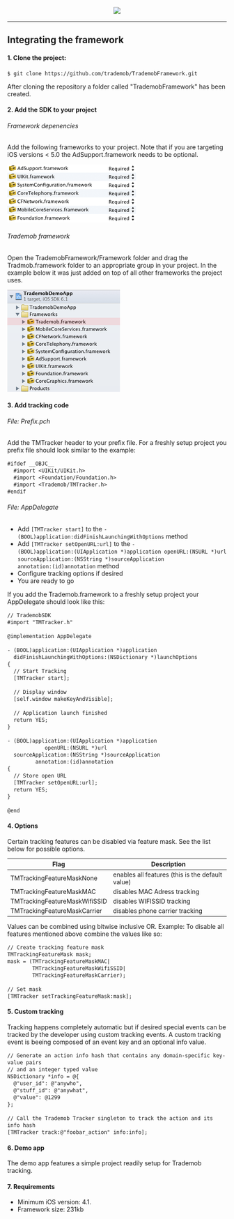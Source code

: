 <p align="center"><img src="./Documentation/images/logo.png"></p>

---

## Integrating the framework

#### 1. Clone the project:

	$ git clone https://github.com/trademob/TrademobFramework.git

After cloning the repository a folder called "TrademobFramework" has been created.

#### 2. Add the SDK to your project

###### Framework depenencies

Add the following frameworks to your project. Note that if you are targeting iOS versions < 5.0 the AdSupport.framework needs to be optional.

![ ](Documentation/images/frameworks.png)

###### Trademob framework

Open the TrademobFramework/Framework folder and drag the Tradmob.framework folder to an appropriate group in your project. In the example below it was just added on top of all other frameworks the project uses.

![ ](Documentation/images/trademobFramework.png)

#### 3. Add tracking code

###### File: Prefix.pch

Add the TMTracker header to your prefix file. For a freshly setup project you prefix file should look similar to the example:

```
#ifdef __OBJC__
  #import <UIKit/UIKit.h>
  #import <Foundation/Foundation.h>
  #import <Trademob/TMTracker.h>
#endif
```

###### File: AppDelegate

* Add <code>[TMTracker start]</code> to the <code>-(BOOL)application:didFinishLaunchingWithOptions</code> method
* Add <code>[TMTracker setOpenURL:url]</code> to the <code>- (BOOL)application:(UIApplication *)application openURL:(NSURL *)url sourceApplication:(NSString *)sourceApplication annotation:(id)annotation</code> method
* Configure tracking options if desired
* You are ready to go

If you add the Trademob.framework to a freshly setup project your AppDelegate should look like this:


```
// TrademobSDK
#import "TMTracker.h"

@implementation AppDelegate

- (BOOL)application:(UIApplication *)application
  didFinishLaunchingWithOptions:(NSDictionary *)launchOptions
{  
  // Start Tracking
  [TMTracker start];
  
  // Display window
  [self.window makeKeyAndVisible];
  
  // Application launch finished  
  return YES;
}

- (BOOL)application:(UIApplication *)application
            openURL:(NSURL *)url
  sourceApplication:(NSString *)sourceApplication
         annotation:(id)annotation
{
  // Store open URL
  [TMTracker setOpenURL:url];
  return YES;
}

@end

```

#### 4. Options

Certain tracking features can be disabled via feature mask. See the list below for possible options.

Flag                               | Description
-----------------------------------|--------------------------------------------------
TMTrackingFeatureMaskNone          | enables all features (this is the default value)
TMTrackingFeatureMaskMAC           | disables  MAC Adress tracking
TMTrackingFeatureMaskWifiSSID      | disables WIFISSID tracking
TMTrackingFeatureMaskCarrier       | disables phone carrier tracking

Values can be combined using bitwise inclusive OR.
Example: To disable all features mentioned above combine the values like so:

```
// Create tracking feature mask
TMTrackingFeatureMask mask;
mask = (TMTrackingFeatureMaskMAC|
        TMTrackingFeatureMaskWifiSSID|
        TMTrackingFeatureMaskCarrier);

// Set mask
[TMTracker setTrackingFeatureMask:mask];
```

#### 5. Custom tracking

Tracking happens completely automatic but if desired special events can be tracked by the developer using custom tracking events. A custom tracking event is beeing composed of an event key and an optional info value.

```
// Generate an action info hash that contains any domain-specific key-value pairs
// and an integer typed value
NSDictionary *info = @{
  @"user_id": @"anywho",
  @"stuff_id": @"anywhat",
  @"value": @1299
};

// Call the Trademob Tracker singleton to track the action and its info hash
[TMTracker track:@"foobar_action" info:info];
```

#### 6. Demo app

The demo app features a simple project readily setup for Trademob tracking.

#### 7. Requirements

* Minimum iOS version: 4.1.
* Framework size: 231kb
